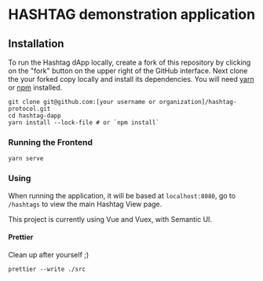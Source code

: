 # HASHTAG demonstration application

## Installation

To run the Hashtag dApp locally, create a fork of this repository by clicking on the "fork" button on the upper right of the GitHub interface. Next clone the your forked copy locally and install its dependencies. You will need [yarn](https://yarnpkg.com/lang/en/docs/install/) or [npm](https://docs.npmjs.com/cli/install) installed.

```
git clone git@github.com:[your username or organization]/hashtag-protocol.git
cd hashtag-dapp
yarn install --lock-file # or `npm install`
```

### Running the Frontend

```
yarn serve
```

### Using

When running the application, it will be based at `localhost:8080`, go to `/hashtags` to view the main Hashtag View page.

This project is currently using Vue and Vuex, with Semantic UI.

#### Prettier

Clean up after yourself ;)

`prettier --write ./src`

